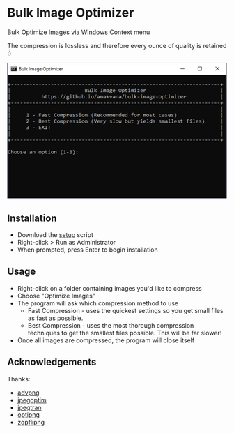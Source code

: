 # Bulk Image Optimizer
Bulk Optimize Images via Windows Context menu

The compression is lossless and therefore every ounce of quality is retained :)

![Bulk Image Optimizer](images/bio.png)

## Installation
* Download the [setup](https://github.com/amakvana/Bulk-Image-Optimizer/releases/latest) script
* Right-click > Run as Administrator
* When prompted, press Enter to begin installation

## Usage
* Right-click on a folder containing images you'd like to compress
* Choose "Optimize Images"
* The program will ask which compression method to use
  * Fast Compression - uses the quickest settings so you get small files as fast as possible.
  * Best Compression - uses the most thorough compression techniques to get the smallest files possible. This will be far slower!
* Once all images are compressed, the program will close itself

## Acknowledgements
Thanks:
* [advpng](https://github.com/amadvance/advancecomp)
* [jpegoptim](https://github.com/tjko/jpegoptim)
* [jpegtran](http://www.infai.org/jpeg/)
* [optipng](http://optipng.sourceforge.net/)
* [zopflipng](https://github.com/google/zopfli)
